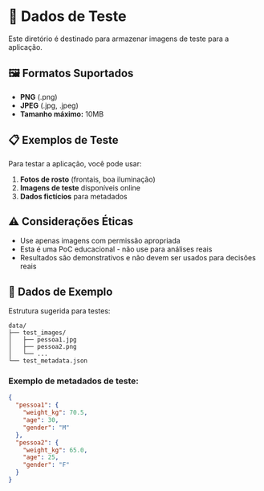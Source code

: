 # 📁 Dados de Teste

Este diretório é destinado para armazenar imagens de teste para a aplicação.

## 🖼️ Formatos Suportados

- **PNG** (.png)
- **JPEG** (.jpg, .jpeg)
- **Tamanho máximo:** 10MB

## 📋 Exemplos de Teste

Para testar a aplicação, você pode usar:

1. **Fotos de rosto** (frontais, boa iluminação)
2. **Imagens de teste** disponíveis online
3. **Dados fictícios** para metadados

## ⚠️ Considerações Éticas

- Use apenas imagens com permissão apropriada
- Esta é uma PoC educacional - não use para análises reais
- Resultados são demonstrativos e não devem ser usados para decisões reais

## 🧪 Dados de Exemplo

Estrutura sugerida para testes:

```
data/
├── test_images/
│   ├── pessoa1.jpg
│   ├── pessoa2.png
│   └── ...
└── test_metadata.json
```

### Exemplo de metadados de teste:

```json
{
  "pessoa1": {
    "weight_kg": 70.5,
    "age": 30,
    "gender": "M"
  },
  "pessoa2": {
    "weight_kg": 65.0,
    "age": 25,
    "gender": "F"
  }
}
```
